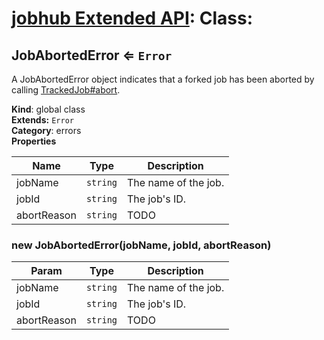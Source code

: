 # [jobhub Extended API](README.md): Class:

<a name="JobAbortedError"></a>

## JobAbortedError ⇐ <code>Error</code>
A JobAbortedError object indicates that a forked job has been aborted by calling [TrackedJob#abort](TrackedJob.md#TrackedJob+abort).

**Kind**: global class  
**Extends:** <code>Error</code>  
**Category**: errors  
**Properties**

| Name | Type | Description |
| --- | --- | --- |
| jobName | <code>string</code> | The name of the job. |
| jobId | <code>string</code> | The job's ID. |
| abortReason | <code>string</code> | TODO |

<a name="new_JobAbortedError_new"></a>

### new JobAbortedError(jobName, jobId, abortReason)

| Param | Type | Description |
| --- | --- | --- |
| jobName | <code>string</code> | The name of the job. |
| jobId | <code>string</code> | The job's ID. |
| abortReason | <code>string</code> | TODO |


